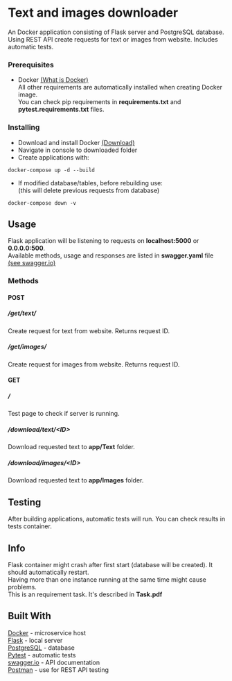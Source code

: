 # Text and images downloader
An Docker application consisting of Flask server and PostgreSQL database. Using REST API create requests for text or images from website. Includes automatic tests.
### Prerequisites
+ Docker [(What is Docker)](https://opensource.com/resources/what-docker)
<br>All other requirements are automatically installed when creating Docker image.
<br>You can check pip requirements in **requirements.txt** and **pytest.requirements.txt** files.
### Installing
+ Download and install Docker [(Download)](https://docs.docker.com/get-docker/)
+ Navigate in console to downloaded folder
+ Create applications with:
```
docker-compose up -d --build
```
+ If modified database/tables, before rebuilding use:
<br>(this will delete previous requests from database)
```
docker-compose down -v
```
## Usage
Flask application will be listening to requests on __localhost:5000__ or __0.0.0.0:500__.
<br> Available methods, usage and responses are listed in **swagger.yaml** file [(see swagger.io)](https://editor.swagger.io/)
### Methods
#### POST
##### /get/text/
Create request for text from website. Returns request ID.
##### /get/images/
Create request for images from website. Returns request ID.
#### GET
##### /
Test page to check if server is running.
##### /download/text/\<ID>
Download requested text to **app/Text** folder.
##### /download/images/\<ID>
Download requested text to **app/Images** folder.
## Testing
After building applications, automatic tests will run. You can check results in tests container.
## Info
Flask container might crash after first start (database will be created). It should automatically restart.
<br>Having more than one instance running at the same time might cause problems.
<br>This is an requirement task. It's described in **Task.pdf**
## Built With
[Docker](https://www.docker.com/) - microservice host
<br>[Flask](https://flask.palletsprojects.com/) - local server
<br>[PostgreSQL](https://www.postgresql.org/) - database
<br>[Pytest](https://docs.pytest.org/en/latest/) - automatic tests
<br>[swagger.io](https://swagger.io/) - API documentation
<br>[Postman](https://www.postman.com/) - use for REST API testing

